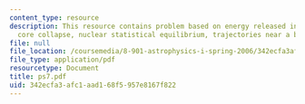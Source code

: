 ```yaml
---
content_type: resource
description: This resource contains problem based on energy released in supernova
  core collapse, nuclear statistical equilibrium, trajectories near a black hole.
file: null
file_location: /coursemedia/8-901-astrophysics-i-spring-2006/342ecfa3afc1aad168f5957e8167f822_ps7.pdf
file_type: application/pdf
resourcetype: Document
title: ps7.pdf
uid: 342ecfa3-afc1-aad1-68f5-957e8167f822
---
```

